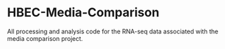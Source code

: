 # HBEC-Media-Comparison
All processing and analysis code for the RNA-seq data associated with the media comparison project.
